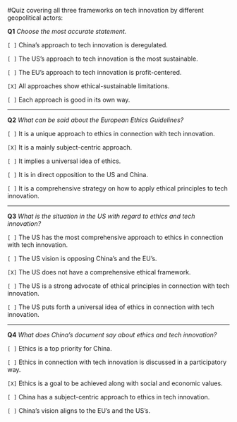 #Quiz covering all three frameworks on tech innovation by different geopolitical actors:

**Q1** _Choose the most accurate statement._

```[ ]``` China’s approach to tech innovation is deregulated.

```[ ]``` The US’s approach to tech innovation is the most sustainable.

```[ ]``` The EU’s approach to tech innovation is profit-centered.

```[X]``` All approaches show ethical-sustainable limitations.

```[ ]``` Each approach is good in its own way.

---

**Q2** _What can be said about the European Ethics Guidelines?_

```[ ]``` It is a unique approach to ethics in connection with tech innovation.

```[X]``` It is a mainly subject-centric approach.

```[ ]``` It implies a universal idea of ethics.

```[ ]``` It is in direct opposition to the US and China.

```[ ]``` It is a comprehensive strategy on how to apply ethical principles to tech innovation.

---

**Q3** _What is the situation in the US with regard to ethics and tech innovation?_

```[ ]``` The US has the most comprehensive approach to ethics in connection with tech innovation.

```[ ]``` The US vision is opposing China’s and the EU’s.

```[X]``` The US does not have a comprehensive ethical framework.

```[ ]``` The US is a strong advocate of ethical principles in connection with tech innovation.

```[ ]``` The US puts forth a universal idea of ethics in connection with tech innovation.

---

**Q4** _What does China’s document say about ethics and tech innovation?_

```[ ]``` Ethics is a top priority for China.

```[ ]``` Ethics in connection with tech innovation is discussed in a participatory way.

```[X]``` Ethics is a goal to be achieved along with social and economic values.

```[ ]``` China has a subject-centric approach to ethics in tech innovation.

```[ ]``` China’s vision aligns to the EU’s and the US’s.
